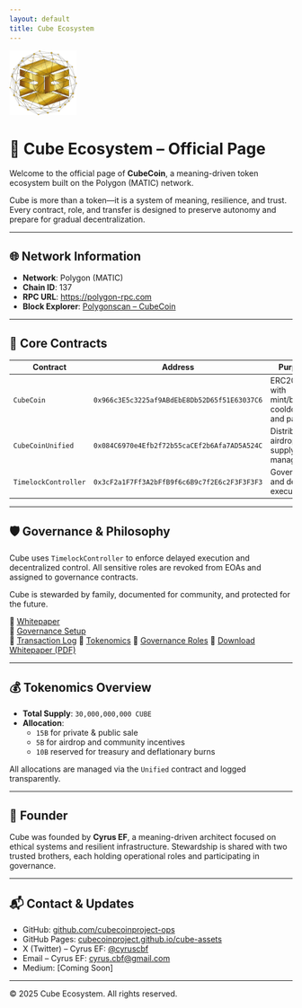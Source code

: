 ```yaml
---
layout: default
title: Cube Ecosystem
---
```


<img src="cube.svg" alt="Cube Logo" width="120" />

# 🧱 Cube Ecosystem – Official Page

Welcome to the official page of **CubeCoin**, a meaning-driven token ecosystem built on the Polygon (MATIC) network.

Cube is more than a token—it is a system of meaning, resilience, and trust. Every contract, role, and transfer is designed to preserve autonomy and prepare for gradual decentralization.

---

## 🌐 Network Information

- **Network**: Polygon (MATIC)  
- **Chain ID**: 137  
- **RPC URL**: https://polygon-rpc.com  
- **Block Explorer**: [Polygonscan – CubeCoin](https://polygonscan.com/address/0x966c3E5c3225af9ABdEbE8Db52D65f51E63037C6)

---

## 📜 Core Contracts

| Contract             | Address                                      | Purpose                                           |
|----------------------|----------------------------------------------|---------------------------------------------------|
| `CubeCoin`           | `0x966c3E5c3225af9ABdEbE8Db52D65f51E63037C6` | ERC20 token with mint/burn, cooldown, and pause  |
| `CubeCoinUnified`    | `0x084C6970e4Efb2f72b55caCEf2b6Afa7AD5A524C` | Distribution, airdrop, and supply management     |
| `TimelockController` | `0x3cF2a1F7Ff3A2bFfB9f6c6B9c7f2E6c2F3F3F3F3` | Governance and delayed execution                 |

---

## 🛡️ Governance & Philosophy

Cube uses `TimelockController` to enforce delayed execution and decentralized control. All sensitive roles are revoked from EOAs and assigned to governance contracts.

Cube is stewarded by family, documented for community, and protected for the future.

📄 [Whitepaper](https://github.com/cubecoinproject-ops/cube-assets/blob/main/docs/whitepaper.md)  
📄 [Governance Setup](https://github.com/cubecoinproject-ops/cube-assets/blob/main/rollout/governance-setup.md)  
📄 [Transaction Log](https://github.com/cubecoinproject-ops/cube-assets/blob/main/rollout/tx-hashes.md)
📄 [Tokenomics](https://github.com/cubecoinproject-ops/cube-assets/blob/main/docs/tokenomics.md)
📄 [Governance Roles](https://github.com/cubecoinproject-ops/cube-assets/blob/main/docs/roles.md)
📄 [Download Whitepaper (PDF)](docs/whitepaper.pdf)


---

## 💰 Tokenomics Overview

- **Total Supply**: `30,000,000,000 CUBE`  
- **Allocation**:
  - `15B` for private & public sale  
  - `5B` for airdrop and community incentives  
  - `10B` reserved for treasury and deflationary burns

All allocations are managed via the `Unified` contract and logged transparently.

---

## 👤 Founder

Cube was founded by **Cyrus EF**, a meaning-driven architect focused on ethical systems and resilient infrastructure. Stewardship is shared with two trusted brothers, each holding operational roles and participating in governance.

---

## 📬 Contact & Updates

- GitHub: [github.com/cubecoinproject-ops](https://github.com/cubecoinproject-ops)  
- GitHub Pages: [cubecoinproject.github.io/cube-assets](https://cubecoinproject.github.io/cube-assets)  
- X (Twitter) – Cyrus EF: [@cyruscbf](https://x.com/cyruscbf)  
- Email – Cyrus EF: [cyrus.cbf@gmail.com](mailto:cyrus.cbf@gmail.com)  
- Medium: [Coming Soon]

---

© 2025 Cube Ecosystem. All rights reserved.
